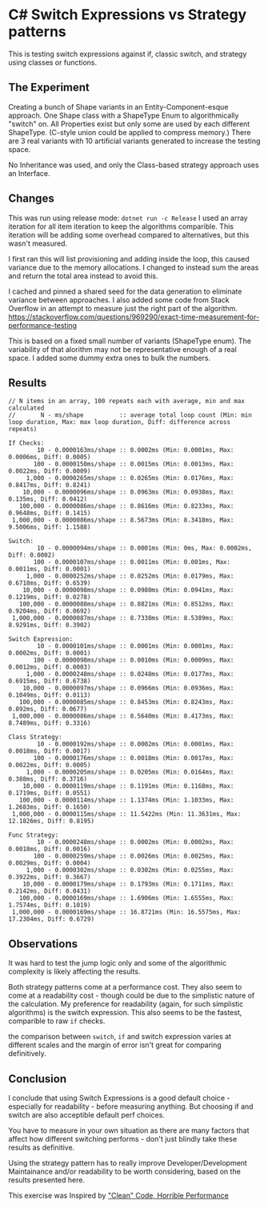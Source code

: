 # C# Switch Expressions vs Strategy patterns #
This is testing switch expressions against if, classic switch, and strategy using classes or functions.

## The Experiment ##

Creating a bunch of Shape variants in an Entity-Component-esque approach. One Shape class with a ShapeType Enum to algorithmically "switch" on. All Properties exist but only some are used by each different ShapeType. (C-style union could be applied to compress memory.) There are 3 real variants with 10 artificial variants generated to increase the testing space.

No Inheritance was used, and only the Class-based strategy approach uses an Interface.

## Changes ##

This was run using release mode:  `dotnet run -c Release`
I used an array iteration for all item iteration to keep the algorithms comparible. This iteration will be adding some
overhead compared to alternatives, but this wasn't measured.

I first ran this will  list provisioning and adding inside the loop, this caused variance due to the memory
allocations. I changed to instead sum the areas and return the total area instead to avoid this.

I cached and pinned a shared seed for the data generation to eliminate variance between approaches. I also added some
code from Stack Overflow in an attempt to measure just the right part of the algorithm.
https://stackoverflow.com/questions/969290/exact-time-measurement-for-performance-testing

This is based on a fixed small number of variants (ShapeType enum). The variability of that alorithm may not be
representative enough of a real space. I added some dummy extra ones to bulk the numbers.

## Results ##

```
// N items in an array, 100 repeats each with average, min and max calculated
//       N - ms/shape          :: average total loop count (Min: min loop duration, Max: max loop duration, Diff: difference across repeats)

If Checks:
        10 - 0.0000163ms/shape :: 0.0002ms (Min: 0.0001ms, Max: 0.0006ms, Diff: 0.0005)
       100 - 0.0000150ms/shape :: 0.0015ms (Min: 0.0013ms, Max: 0.0022ms, Diff: 0.0009)
     1,000 - 0.0000265ms/shape :: 0.0265ms (Min: 0.0176ms, Max: 0.8417ms, Diff: 0.8241)
    10,000 - 0.0000096ms/shape :: 0.0963ms (Min: 0.0938ms, Max: 0.135ms, Diff: 0.0412)
   100,000 - 0.0000086ms/shape :: 0.8616ms (Min: 0.8233ms, Max: 0.9648ms, Diff: 0.1415)
 1,000,000 - 0.0000086ms/shape :: 8.5673ms (Min: 8.3418ms, Max: 9.5006ms, Diff: 1.1588)

Switch:
        10 - 0.0000094ms/shape :: 0.0001ms (Min: 0ms, Max: 0.0002ms, Diff: 0.0002)
       100 - 0.0000107ms/shape :: 0.0011ms (Min: 0.001ms, Max: 0.0011ms, Diff: 0.0001)
     1,000 - 0.0000252ms/shape :: 0.0252ms (Min: 0.0179ms, Max: 0.6718ms, Diff: 0.6539)
    10,000 - 0.0000098ms/shape :: 0.0980ms (Min: 0.0941ms, Max: 0.1219ms, Diff: 0.0278)
   100,000 - 0.0000088ms/shape :: 0.8821ms (Min: 0.8512ms, Max: 0.9204ms, Diff: 0.0692)
 1,000,000 - 0.0000087ms/shape :: 8.7338ms (Min: 8.5389ms, Max: 8.9291ms, Diff: 0.3902)

Switch Expression:
        10 - 0.0000101ms/shape :: 0.0001ms (Min: 0.0001ms, Max: 0.0002ms, Diff: 0.0001)
       100 - 0.0000098ms/shape :: 0.0010ms (Min: 0.0009ms, Max: 0.0012ms, Diff: 0.0003)
     1,000 - 0.0000248ms/shape :: 0.0248ms (Min: 0.0177ms, Max: 0.6915ms, Diff: 0.6738)
    10,000 - 0.0000097ms/shape :: 0.0966ms (Min: 0.0936ms, Max: 0.1049ms, Diff: 0.0113)
   100,000 - 0.0000085ms/shape :: 0.8453ms (Min: 0.8243ms, Max: 0.892ms, Diff: 0.0677)
 1,000,000 - 0.0000086ms/shape :: 8.5640ms (Min: 8.4173ms, Max: 8.7489ms, Diff: 0.3316)

Class Strategy:
        10 - 0.0000192ms/shape :: 0.0002ms (Min: 0.0001ms, Max: 0.0018ms, Diff: 0.0017)
       100 - 0.0000176ms/shape :: 0.0018ms (Min: 0.0017ms, Max: 0.0022ms, Diff: 0.0005)
     1,000 - 0.0000205ms/shape :: 0.0205ms (Min: 0.0164ms, Max: 0.388ms, Diff: 0.3716)
    10,000 - 0.0000119ms/shape :: 0.1191ms (Min: 0.1168ms, Max: 0.1719ms, Diff: 0.0551)
   100,000 - 0.0000114ms/shape :: 1.1374ms (Min: 1.1033ms, Max: 1.2683ms, Diff: 0.1650)
 1,000,000 - 0.0000115ms/shape :: 11.5422ms (Min: 11.3631ms, Max: 12.1826ms, Diff: 0.8195)

Func Strategy:
        10 - 0.0000248ms/shape :: 0.0002ms (Min: 0.0002ms, Max: 0.0018ms, Diff: 0.0016)
       100 - 0.0000259ms/shape :: 0.0026ms (Min: 0.0025ms, Max: 0.0029ms, Diff: 0.0004)
     1,000 - 0.0000302ms/shape :: 0.0302ms (Min: 0.0255ms, Max: 0.3922ms, Diff: 0.3667)
    10,000 - 0.0000179ms/shape :: 0.1793ms (Min: 0.1711ms, Max: 0.2142ms, Diff: 0.0431)
   100,000 - 0.0000169ms/shape :: 1.6906ms (Min: 1.6555ms, Max: 1.7574ms, Diff: 0.1019)
 1,000,000 - 0.0000169ms/shape :: 16.8721ms (Min: 16.5575ms, Max: 17.2304ms, Diff: 0.6729)
```

## Observations ##

It was hard to test the jump logic only and some of the algorithmic complexity is likely affecting the results.

Both strategy patterns come at a performance cost. They also seem to come at a readability cost - though could be due to the simplistic nature of the calculation.
My preference for readability (again, for such simplistic algorithms) is the switch expression. This also seems to be the fastest, comparible to raw `if` checks.

the comparison between `switch`, `if` and switch expression varies at different scales and the margin of error isn't great for comparing definitively.

## Conclusion ##

I conclude that using Switch Expressions is a good default choice - especially for readability - before measuring anything. But choosing if and switch are also acceptible default perf choices.

You have to measure in your own situation as there are many factors that affect how different switching performs - don't just blindly take these results as definitive.

Using the strategy pattern has to really improve Developer/Development Maintainance and/or readability to be worth considering, based on the results presented here.


This exercise was Inspired by ["Clean" Code, Horrible Performance](https://www.computerenhance.com/p/clean-code-horrible-performance)